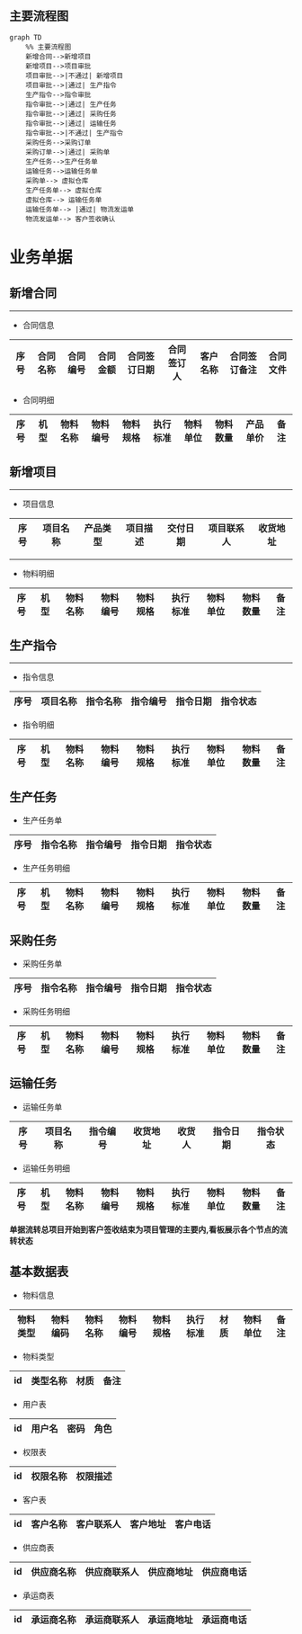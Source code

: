 ## 主要流程图

```mermaid
graph TD
    %% 主要流程图
    新增合同-->新增项目
    新增项目-->项目审批
    项目审批-->|不通过| 新增项目
    项目审批-->|通过| 生产指令
    生产指令-->指令审批
    指令审批-->|通过| 生产任务
    指令审批-->|通过| 采购任务
    指令审批-->|通过| 运输任务
    指令审批-->|不通过| 生产指令
    采购任务-->采购订单
    采购订单-->|通过| 采购单
    生产任务-->生产任务单
    运输任务-->运输任务单
    采购单--> 虚拟仓库
    生产任务单--> 虚拟仓库
    虚拟仓库--> 运输任务单
    运输任务单--> |通过| 物流发运单
    物流发运单--> 客户签收确认
```
# 业务单据

## 新增合同
-----

- 合同信息

|序号|合同名称|合同编号|合同金额|合同签订日期|合同签订人|客户名称|合同签订备注|合同文件|
|--|--|--|--|--|--|--|--|--|

- 合同明细  

|序号|机型|物料名称|物料编号|物料规格|执行标准|物料单位|物料数量|产品单价|备注|
|--|--|--|--|--|--|--|--|--|--|

## 新增项目
-----

- 项目信息

|序号|项目名称|产品类型|项目描述|交付日期|项目联系人|收货地址|
|--|--|--|--|--|--|--|
-----
- 物料明细

|序号|机型|物料名称|物料编号|物料规格|执行标准|物料单位|物料数量|备注|
|--|--|--|--|--|--|--|--|--|

## 生产指令
-----

- 指令信息  

|序号|项目名称|指令名称|指令编号|指令日期|指令状态|
|--|--|--|--|--|--|

- 指令明细

|序号|机型|物料名称|物料编号|物料规格|执行标准|物料单位|物料数量|备注|
|--|--|--|--|--|--|--|--|--|

## 生产任务

- 生产任务单

|序号|指令名称|指令编号|指令日期|指令状态|
|--|--|--|--|--|

- 生产任务明细

|序号|机型|物料名称|物料编号|物料规格|执行标准|物料单位|物料数量|备注|  
|--|--|--|--|--|--|--|--|--| 

## 采购任务

- 采购任务单

|序号|指令名称|指令编号|指令日期|指令状态|
|--|--|--|--|--|

- 采购任务明细

|序号|机型|物料名称|物料编号|物料规格|执行标准|物料单位|物料数量|备注|
|--|--|--|--|--|--|--|--|--|

## 运输任务

- 运输任务单

|序号|项目名称|指令编号|收货地址|收货人|指令日期|指令状态|
|--|--|--|--|--|--|--|

- 运输任务明细

|序号|机型|物料名称|物料编号|物料规格|执行标准|物料单位|物料数量|备注|
|--|--|--| --|--|--|--|--|--|

**单据流转总项目开始到客户签收结束为项目管理的主要内,看板展示各个节点的流转状态**

## 基本数据表

- 物料信息

|物料类型|物料编码|物料名称|物料编号|物料规格|执行标准|材质|物料单位|备注|
|--|--|--|--|--|--|--|--|--|

- 物料类型

|id|类型名称|材质|备注|
|--|--|--|--|

- 用户表

|id|用户名|密码|角色|
|--|--|--|--|
- 权限表

|id|权限名称|权限描述|
|--|--|--|

- 客户表

|id|客户名称|客户联系人|客户地址|客户电话|
|--|--|--|--|--|

- 供应商表

|id|供应商名称|供应商联系人|供应商地址|供应商电话|
|--|--|--|--|--|

- 承运商表

|id|承运商名称|承运商联系人|承运商地址|承运商电话|
|--|--|--|--|--|